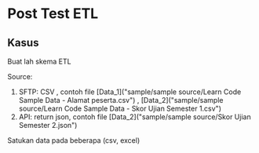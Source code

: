 # Post Test ETL


## Kasus
Buat lah skema ETL 

Source:
1. SFTP: CSV , contoh file [Data_1]("sample/sample source/Learn Code Sample Data - Alamat peserta.csv") , [Data_2]("sample/sample source/Learn Code Sample Data - Skor Ujian Semester 1.csv")
2. API: return json, contoh file [Data_2]("sample/sample source/Skor Ujian Semester 2.json")


Satukan data pada beberapa (csv, excel)
